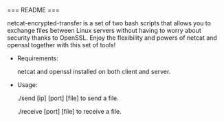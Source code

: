 === README ===

netcat-encrypted-transfer is a set of two bash scripts that allows
you to exchange files between Linux servers without having to
worry about security thanks to OpenSSL. Enjoy the flexibility and
powers of netcat and openssl together with this set of tools!

 - Requirements:

   netcat and openssl installed on both client and server.

 - Usage:

   ./send [ip] [port] [file]                      to send a file.

   ./receive [port] [file]                     to receive a file.
